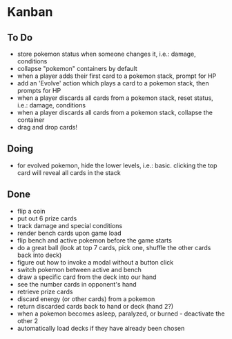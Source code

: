 # Kanban

## To Do
- store pokemon status when someone changes it, i.e.: damage, conditions
- collapse "pokemon" containers by default
- when a player adds their first card to a pokemon stack, prompt for HP
- add an 'Evolve' action which plays a card to a pokemon stack, then prompts for HP
- when a player discards all cards from a pokemon stack, reset status, i.e.: damage, conditions
- when a player discards all cards from a pokemon stack, collapse the container
- drag and drop cards!

## Doing
- for evolved pokemon, hide the lower levels, i.e.: basic. clicking the top card will reveal all cards in the stack

## Done
- flip a coin
- put out 6 prize cards
- track damage and special conditions
- render bench cards upon game load
- flip bench and active pokemon before the game starts
- do a great ball (look at top 7 cards, pick one, shuffle the other cards back into deck)
- figure out how to invoke a modal without a button click
- switch pokemon between active and bench
- draw a specific card from the deck into our hand
- see the number cards in opponent's hand
- retrieve prize cards
- discard energy (or other cards) from a pokemon
- return discarded cards back to hand or deck (hand 2?)
- when a pokemon becomes asleep, paralyzed, or burned - deactivate the other 2
- automatically load decks if they have already been chosen
